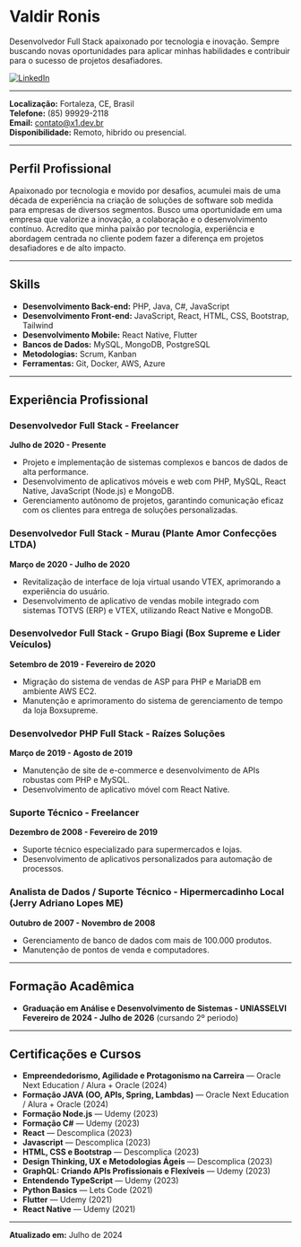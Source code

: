 # Valdir Ronis

Desenvolvedor Full Stack apaixonado por tecnologia e inovação. Sempre buscando novas oportunidades para aplicar minhas habilidades e contribuir para o sucesso de projetos desafiadores.

[![LinkedIn](https://img.shields.io/badge/LinkedIn-blue?style=flat&logo=linkedin&labelColor=blue)](https://www.linkedin.com/in/valdirronis/)

---

**Localização:** Fortaleza, CE, Brasil  
**Telefone:** (85) 99929-2118  
**Email:** [contato@x1.dev.br](mailto:contato@x1.dev.br)  
**Disponibilidade:** Remoto, hibrido ou presencial.  

---

## Perfil Profissional

Apaixonado por tecnologia e movido por desafios, acumulei mais de uma década de experiência na criação de soluções de software sob medida para empresas de diversos segmentos. Busco uma oportunidade em uma empresa que valorize a inovação, a colaboração e o desenvolvimento contínuo. Acredito que minha paixão por tecnologia, experiência e abordagem centrada no cliente podem fazer a diferença em projetos desafiadores e de alto impacto.

---

## Skills

- **Desenvolvimento Back-end:** PHP, Java, C#, JavaScript
- **Desenvolvimento Front-end:** JavaScript, React, HTML, CSS, Bootstrap, Tailwind
- **Desenvolvimento Mobile:** React Native, Flutter
- **Bancos de Dados:** MySQL, MongoDB, PostgreSQL
- **Metodologias:** Scrum, Kanban
- **Ferramentas:** Git, Docker, AWS, Azure

---

## Experiência Profissional

### Desenvolvedor Full Stack - Freelancer
**Julho de 2020 - Presente**

- Projeto e implementação de sistemas complexos e bancos de dados de alta performance.
- Desenvolvimento de aplicativos móveis e web com PHP, MySQL, React Native, JavaScript (Node.js) e MongoDB.
- Gerenciamento autônomo de projetos, garantindo comunicação eficaz com os clientes para entrega de soluções personalizadas.

### Desenvolvedor Full Stack - Murau (Plante Amor Confecções LTDA)
**Março de 2020 - Julho de 2020**

- Revitalização de interface de loja virtual usando VTEX, aprimorando a experiência do usuário.
- Desenvolvimento de aplicativo de vendas mobile integrado com sistemas TOTVS (ERP) e VTEX, utilizando React Native e MongoDB.

### Desenvolvedor Full Stack - Grupo Biagi (Box Supreme e Lider Veículos)
**Setembro de 2019 - Fevereiro de 2020**

- Migração do sistema de vendas de ASP para PHP e MariaDB em ambiente AWS EC2.
- Manutenção e aprimoramento do sistema de gerenciamento de tempo da loja Boxsupreme.

### Desenvolvedor PHP Full Stack - Raízes Soluções
**Março de 2019 - Agosto de 2019**

- Manutenção de site de e-commerce e desenvolvimento de APIs robustas com PHP e MySQL.
- Desenvolvimento de aplicativo móvel com React Native.

### Suporte Técnico - Freelancer
**Dezembro de 2008 - Fevereiro de 2019**

- Suporte técnico especializado para supermercados e lojas.
- Desenvolvimento de aplicativos personalizados para automação de processos.

### Analista de Dados / Suporte Técnico - Hipermercadinho Local (Jerry Adriano Lopes ME)
**Outubro de 2007 - Novembro de 2008**

- Gerenciamento de banco de dados com mais de 100.000 produtos.
- Manutenção de pontos de venda e computadores.

---

## Formação Acadêmica

- **Graduação em Análise e Desenvolvimento de Sistemas - UNIASSELVI**  
  **Fevereiro de 2024 - Julho de 2026** (cursando 2º periodo)

---

## Certificações e Cursos

- **Empreendedorismo, Agilidade e Protagonismo na Carreira** — Oracle Next Education / Alura + Oracle (2024)
- **Formação JAVA (OO, APIs, Spring, Lambdas)** — Oracle Next Education / Alura + Oracle (2024)
- **Formação Node.js** — Udemy (2023)
- **Formação C#** — Udemy (2023)
- **React** — Descomplica (2023)
- **Javascript** — Descomplica (2023)
- **HTML, CSS e Bootstrap** — Descomplica (2023)
- **Design Thinking, UX e Metodologias Ágeis** — Descomplica (2023)
- **GraphQL: Criando APIs Profissionais e Flexíveis** — Udemy (2023)
- **Entendendo TypeScript** — Udemy (2023)
- **Python Basics** — Lets Code (2021)
- **Flutter** — Udemy (2021)
- **React Native** — Udemy (2021)

---

**Atualizado em:** Julho de 2024
